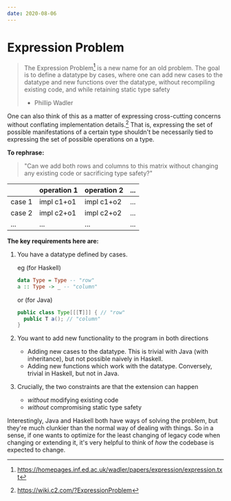 ```yaml
---
date: 2020-08-06
---
```


# Expression Problem

> The Expression Problem[^email] is a new name for an old problem.
> The goal is to define a datatype by cases, where one can add new cases to the datatype and new functions over the datatype, without recompiling existing code, and while retaining static type safety
>
> - Phillip Wadler

One can also think of this as a matter of expressing cross-cutting concerns without conflating implementation details.[^c2]
That is, expressing the set of possible manifestations of a certain type shouldn't be necessarily tied to expressing the set of possible operations on a type.

**To rephrase:**

> "Can we add both rows and columns to this matrix without changing any existing code or sacrificing type safety?"

|        | operation 1 | operation 2 | ... |
| ------ | ----------- | ----------- | --- |
| case 1 | impl c1+o1  | impl c1+o2  | ... |
| case 2 | impl c2+o1  | impl c2+o2  | ... |
| ...    | ...         | ...         | ... |

**The key requirements here are:**

1. You have a datatype defined by cases.

   eg (for Haskell)

   ```haskell
   data Type = Type -- "row"
   a :: Type -> _ -- "column"
   ```

   or (for Java)

   ```java
   public class Type[[[T]]] { // "row"
     public T a(); // "column"
   }
   ```

2. You want to add new functionality to the program in both directions
   - Adding new cases to the datatype. This is trivial with Java (with inheritance), but not possible naively in Haskell.
   - Adding new functions which work with the datatype. Conversely, trivial in Haskell, but not in Java.
3. Crucially, the two constraints are that the extension can happen
   - _without_ modifying existing code
   - _without_ compromising static type safety

Interestingly, Java and Haskell both have ways of solving the problem, but they're much clunkier than the normal way of dealing with things.
So in a sense, if one wants to optimize for the least changing of legacy code when changing or extending it, it's very helpful to think of _how_ the codebase is expected to change.

[^email]: <https://homepages.inf.ed.ac.uk/wadler/papers/expression/expression.txt>
[^c2]: <https://wiki.c2.com/?ExpressionProblem>
